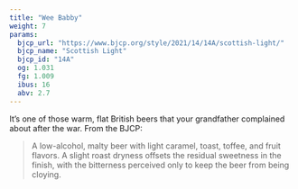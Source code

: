 ```yaml
---
title: "Wee Babby"
weight: 7
params: 
  bjcp_url: "https://www.bjcp.org/style/2021/14/14A/scottish-light/"
  bjcp_name: "Scottish Light"
  bjcp_id: "14A"
  og: 1.031
  fg: 1.009
  ibus: 16
  abv: 2.7
---
```


It’s one of those warm, flat British beers that your grandfather complained about after the war. From the BJCP:
> A low-alcohol, malty beer with light caramel, toast, toffee, and fruit
> flavors. A slight roast dryness offsets the residual sweetness in the finish,
> with the bitterness perceived only to keep the beer from being cloying.

